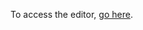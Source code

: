 To access the editor, [go here](https://sigmaj.github.io/PokemonGloriousMapEditor/index.htm?ssid=1PD8qJ1vGcy1dPpqPkaYrU6h1Va9CPxnegcDbP0hXmX0).
